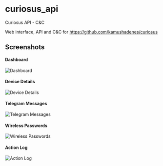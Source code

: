 curiosus_api
=============

Curiosus API - C&C

Web interface, API and C&C for https://github.com/kamushadenes/curiosus


## Screenshots

#### Dashboard
![Dashboard](https://raw.githubusercontent.com/kamushadenes/curiosus_api/master/screenshots/dashboard.png)

#### Device Details
![Device Details](https://raw.githubusercontent.com/kamushadenes/curiosus_api/master/screenshots/device_details.png)

#### Telegram Messages
![Telegram Messages](https://raw.githubusercontent.com/kamushadenes/curiosus_api/master/screenshots/telegram_messages.png)

#### Wireless Passwords
![Wireless Passwords](https://raw.githubusercontent.com/kamushadenes/curiosus_api/master/screenshots/wireless_passwords.png)

#### Action Log
![Action Log](https://raw.githubusercontent.com/kamushadenes/curiosus_api/master/screenshots/actionlog.png)
